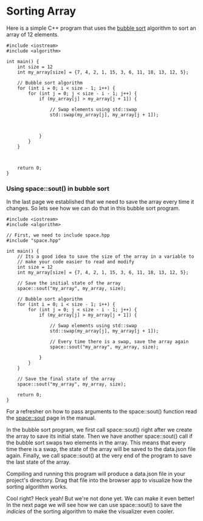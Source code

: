 # Sorting Array

Here is a simple C++ program that uses the 
[bubble sort](https://www.geeksforgeeks.org/bubble-sort/) 
algorithm to sort an array of 12 elements. 

	#include <iostream>
	#include <algorithm>

	int main() {
		int size = 12
	    int my_array[size] = {7, 4, 2, 1, 15, 3, 6, 11, 18, 13, 12, 5};

	    // Bubble sort algorithm
	    for (int i = 0; i < size - 1; i++) {
	        for (int j = 0; j < size - i - 1; j++) {
	            if (my_array[j] > my_array[j + 1]) {
	            
	                // Swap elements using std::swap
	                std::swap(my_array[j], my_array[j + 1]);


	                
	            }
	        }
	    }

	    

	    return 0;
	}

### Using space::sout() in bubble sort

In the last page we established that we need to save the array every time 
it changes. So lets see how we can do that in this bubble sort program.

	#include <iostream>
	#include <algorithm>

	// First, we need to include space.hpp
	#include "space.hpp"

	int main() {
		// Its a good idea to save the size of the array in a variable to 
		// make your code easier to read and modify
		int size = 12
	    int my_array[size] = {7, 4, 2, 1, 15, 3, 6, 11, 18, 13, 12, 5};

	    // Save the initial state of the array
	    space::sout("my_array", my_array, size);

	    // Bubble sort algorithm
	    for (int i = 0; i < size - 1; i++) {
	        for (int j = 0; j < size - i - 1; j++) {
	            if (my_array[j] > my_array[j + 1]) {
	            
	                // Swap elements using std::swap
	                std::swap(my_array[j], my_array[j + 1]);

	                // Every time there is a swap, save the array again
	                space::sout("my_array", my_array, size);
	                
	            }
	        }
	    }

	    // Save the final state of the array
	    space::sout("my_array", my_array, size);

	    return 0;
	}

For a refresher on how to pass arguments to the space::sout() function 
read the [space::sout](space-sout.md) page in the manual.

In the bubble sort program, we first call space::sout() right after we 
create the array to save its initial state. Then we have another 
space::sout() call if the bubble sort swaps two elements in the array. This 
means that every time there is a swap, the state of the array will be 
saved to the data.json file again. Finally, we call space::sout() at the 
very end of the program to save the last state of the array.

Compiling and running this program will produce a data.json file in your 
project's directory. Drag that file into the browser app to visualize 
how the sorting algorithm works.

Cool right? Heck yeah! But we're not done yet. We can make it even better! 
In the next page we will see how we can use space::sout() to save the 
*indicies* of the sorting algorithm to make the visualizer even cooler.
